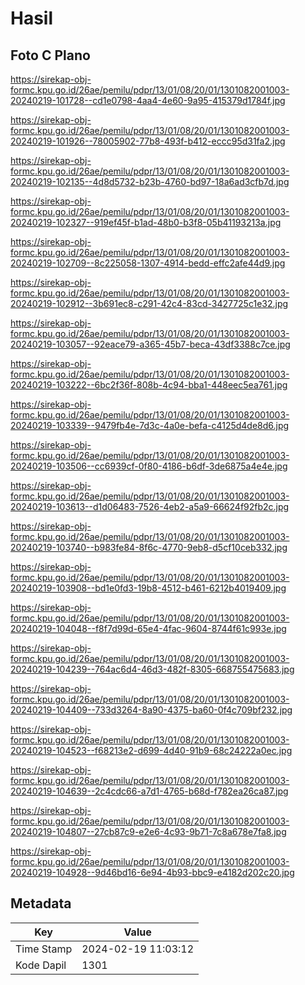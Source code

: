 # Hasil

## Foto C Plano

https://sirekap-obj-formc.kpu.go.id/26ae/pemilu/pdpr/13/01/08/20/01/1301082001003-20240219-101728--cd1e0798-4aa4-4e60-9a95-415379d1784f.jpg

https://sirekap-obj-formc.kpu.go.id/26ae/pemilu/pdpr/13/01/08/20/01/1301082001003-20240219-101926--78005902-77b8-493f-b412-eccc95d31fa2.jpg

https://sirekap-obj-formc.kpu.go.id/26ae/pemilu/pdpr/13/01/08/20/01/1301082001003-20240219-102135--4d8d5732-b23b-4760-bd97-18a6ad3cfb7d.jpg

https://sirekap-obj-formc.kpu.go.id/26ae/pemilu/pdpr/13/01/08/20/01/1301082001003-20240219-102327--919ef45f-b1ad-48b0-b3f8-05b41193213a.jpg

https://sirekap-obj-formc.kpu.go.id/26ae/pemilu/pdpr/13/01/08/20/01/1301082001003-20240219-102709--8c225058-1307-4914-bedd-effc2afe44d9.jpg

https://sirekap-obj-formc.kpu.go.id/26ae/pemilu/pdpr/13/01/08/20/01/1301082001003-20240219-102912--3b691ec8-c291-42c4-83cd-3427725c1e32.jpg

https://sirekap-obj-formc.kpu.go.id/26ae/pemilu/pdpr/13/01/08/20/01/1301082001003-20240219-103057--92eace79-a365-45b7-beca-43df3388c7ce.jpg

https://sirekap-obj-formc.kpu.go.id/26ae/pemilu/pdpr/13/01/08/20/01/1301082001003-20240219-103222--6bc2f36f-808b-4c94-bba1-448eec5ea761.jpg

https://sirekap-obj-formc.kpu.go.id/26ae/pemilu/pdpr/13/01/08/20/01/1301082001003-20240219-103339--9479fb4e-7d3c-4a0e-befa-c4125d4de8d6.jpg

https://sirekap-obj-formc.kpu.go.id/26ae/pemilu/pdpr/13/01/08/20/01/1301082001003-20240219-103506--cc6939cf-0f80-4186-b6df-3de6875a4e4e.jpg

https://sirekap-obj-formc.kpu.go.id/26ae/pemilu/pdpr/13/01/08/20/01/1301082001003-20240219-103613--d1d06483-7526-4eb2-a5a9-66624f92fb2c.jpg

https://sirekap-obj-formc.kpu.go.id/26ae/pemilu/pdpr/13/01/08/20/01/1301082001003-20240219-103740--b983fe84-8f6c-4770-9eb8-d5cf10ceb332.jpg

https://sirekap-obj-formc.kpu.go.id/26ae/pemilu/pdpr/13/01/08/20/01/1301082001003-20240219-103908--bd1e0fd3-19b8-4512-b461-6212b4019409.jpg

https://sirekap-obj-formc.kpu.go.id/26ae/pemilu/pdpr/13/01/08/20/01/1301082001003-20240219-104048--f8f7d99d-65e4-4fac-9604-8744f61c993e.jpg

https://sirekap-obj-formc.kpu.go.id/26ae/pemilu/pdpr/13/01/08/20/01/1301082001003-20240219-104239--764ac6d4-46d3-482f-8305-668755475683.jpg

https://sirekap-obj-formc.kpu.go.id/26ae/pemilu/pdpr/13/01/08/20/01/1301082001003-20240219-104409--733d3264-8a90-4375-ba60-0f4c709bf232.jpg

https://sirekap-obj-formc.kpu.go.id/26ae/pemilu/pdpr/13/01/08/20/01/1301082001003-20240219-104523--f68213e2-d699-4d40-91b9-68c24222a0ec.jpg

https://sirekap-obj-formc.kpu.go.id/26ae/pemilu/pdpr/13/01/08/20/01/1301082001003-20240219-104639--2c4cdc66-a7d1-4765-b68d-f782ea26ca87.jpg

https://sirekap-obj-formc.kpu.go.id/26ae/pemilu/pdpr/13/01/08/20/01/1301082001003-20240219-104807--27cb87c9-e2e6-4c93-9b71-7c8a678e7fa8.jpg

https://sirekap-obj-formc.kpu.go.id/26ae/pemilu/pdpr/13/01/08/20/01/1301082001003-20240219-104928--9d46bd16-6e94-4b93-bbc9-e4182d202c20.jpg


## Metadata

| Key        | Value               |
| ---------- | ------------------- |
| Time Stamp | 2024-02-19 11:03:12 |
| Kode Dapil | 1301                |



